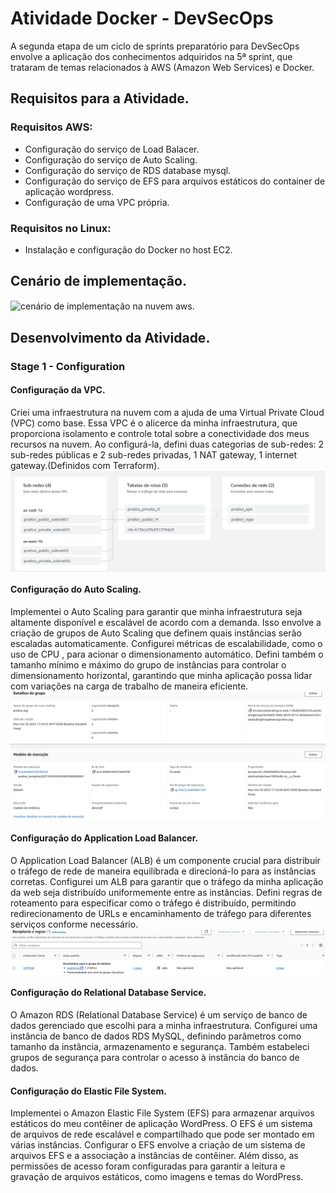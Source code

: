 # Atividade Docker - DevSecOps
A segunda etapa de um ciclo de sprints preparatório para DevSecOps envolve a aplicação dos conhecimentos adquiridos na 5ª sprint, que trataram de temas relacionados à AWS (Amazon Web Services) e Docker.

## Requisitos para a Atividade.

### Requisitos AWS:
- Configuração do serviço de Load Balacer.
- Configuração do serviço de Auto Scaling.
- Configuração do serviço de RDS database mysql.
- Configuração do serviço de EFS para arquivos estáticos do container de aplicação wordpress.
- Configuração de uma VPC própria.
### Requisitos no Linux:
- Instalação e configuração do Docker no host EC2.
## Cenário de implementação.
<img align="center" src="Assets/Cenário.svg" alt="cenário de implementação na nuvem aws.">

## Desenvolvimento da Atividade.
### Stage 1 - Configuration
#### Configuração da VPC.
Criei uma infraestrutura na nuvem com a ajuda de uma Virtual Private Cloud (VPC) como base. Essa VPC é o alicerce da minha infraestrutura, que proporciona isolamento e controle total sobre a conectividade dos meus recursos na nuvem. Ao configurá-la, defini duas categorias de sub-redes: 2 sub-redes públicas e 2 sub-redes privadas, 1 NAT gateway, 1 internet gateway.(Definidos com Terraform).
<img align="center" src="Assets/vpc.png" alt="cenário de implementação na nuvem aws.">
#### Configuração do Auto Scaling.
Implementei o Auto Scaling para garantir que minha infraestrutura seja altamente disponível e escalável de acordo com a demanda. Isso envolve a criação de grupos de Auto Scaling que definem quais instâncias serão escaladas automaticamente. Configurei métricas de escalabilidade, como o uso de CPU , para acionar o dimensionamento automático. Defini também o tamanho mínimo e máximo do grupo de instâncias para controlar o dimensionamento horizontal, garantindo que minha aplicação possa lidar com variações na carga de trabalho de maneira eficiente.
<img align="center" src="Assets/asg.png" alt="cenário de implementação na nuvem aws.">
#### Configuração do Application Load Balancer.
O Application Load Balancer (ALB) é um componente crucial para distribuir o tráfego de rede de maneira equilibrada e direcioná-lo para as instâncias corretas. Configurei um ALB para garantir que o tráfego da minha aplicação da web seja distribuído uniformemente entre as instâncias. Defini regras de roteamento para especificar como o tráfego é distribuído, permitindo redirecionamento de URLs e encaminhamento de tráfego para diferentes serviços conforme necessário.
<img align="center" src="Assets/alb.png" alt="cenário de implementação na nuvem aws.">
#### Configuração do Relational Database Service.
O Amazon RDS (Relational Database Service) é um serviço de banco de dados gerenciado que escolhi para a minha infraestrutura. Configurei uma instância de banco de dados RDS MySQL, definindo parâmetros como tamanho da instância, armazenamento e segurança. Também estabeleci grupos de segurança para controlar o acesso à instância do banco de dados.
#### Configuração do Elastic File System.
Implementei o Amazon Elastic File System (EFS) para armazenar arquivos estáticos do meu contêiner de aplicação WordPress. O EFS é um sistema de arquivos de rede escalável e compartilhado que pode ser montado em várias instâncias. Configurar o EFS envolve a criação de um sistema de arquivos EFS e a associação a instâncias de contêiner. Além disso, as permissões de acesso foram configuradas para garantir a leitura e gravação de arquivos estáticos, como imagens e temas do WordPress.